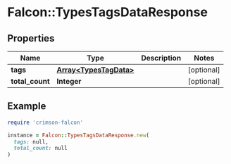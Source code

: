 # Falcon::TypesTagsDataResponse

## Properties

| Name | Type | Description | Notes |
| ---- | ---- | ----------- | ----- |
| **tags** | [**Array&lt;TypesTagData&gt;**](TypesTagData.md) |  | [optional] |
| **total_count** | **Integer** |  | [optional] |

## Example

```ruby
require 'crimson-falcon'

instance = Falcon::TypesTagsDataResponse.new(
  tags: null,
  total_count: null
)
```

